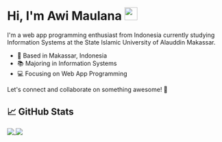 <!-- More info, tips and tricks for making GitHub Profile README can be found in my article at https://towardsdatascience.com/build-a-stunning-readme-for-your-github-profile-9b80434fe5d7 -->
# Hi, I'm Awi Maulana <img src="https://raw.githubusercontent.com/MartinHeinz/MartinHeinz/master/wave.gif" width="30px">

I'm a web app programming enthusiast from Indonesia currently studying Information Systems at the State Islamic University of Alauddin Makassar.

- 🌆 Based in Makassar, Indonesia
- 📚 Majoring in Information Systems
- 💻 Focusing on Web App Programming

Let's connect and collaborate on something awesome! 💪


## &#x1f4c8; GitHub Stats
<a href="https://github.com/anuraghazra/github-readme-stats">
  <img align="top" src="https://github-readme-stats.vercel.app/api?username=awimaulana19&show_icons=true&include_all_commits=true&show=issues&theme=radical" />
</a>
<a href="https://github.com/anuraghazra/convoychat">
  <img align="top" src="https://github-readme-stats.vercel.app/api/top-langs/?username=awimaulana19&theme=radical" />
</a>
